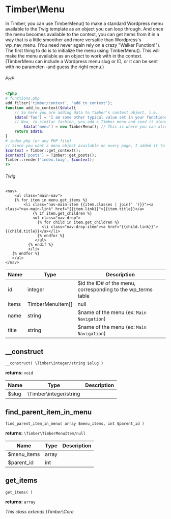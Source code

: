 
# Timber\Menu
In Timber, you can use TimberMenu() to make a standard Wordpress menu available to the Twig template as an object you can loop through. And once the menu becomes available to the context, you can get items from it in a way that is a little smoother and more versatile than Wordpress's wp_nav_menu. (You need never again rely on a crazy "Walker Function!"). The first thing to do is to initialize the menu using TimberMenu(). This will make the menu available as an object to work with in the context. (TimberMenu can include a Wordpress menu slug or ID, or it can be sent with no parameter--and guess the right menu.)

###### PHP
```php
<?php
# functions.php
add_filter('timber/context', 'add_to_context');
function add_to_context($data){
	// So here you are adding data to Timber's context object, i.e...
 	$data['foo'] = 'I am some other typical value set in your functions.php file, unrelated to the menu';
  	// Now, in similar fashion, you add a Timber menu and send it along to the context.
	  	$data['menu'] = new TimberMenu(); // This is where you can also send a WordPress menu slug or ID
    return $data;
}
# index.php (or any PHP file)
// Since you want a menu object available on every page, I added it to the universal Timber context via the functions.php file. You could also this in each PHP file if you find that too confusing.
$context = Timber::get_context();
$context['posts'] = Timber::get_posts();
Timber::render('index.twig', $context);
?>
```
###### Twig
```twig
<nav>
	<ul class="main-nav">
	{% for item in menu.get_items %}
     	<li class="nav-main-item {{item.classes | join(' ')}}"><a class="nav-main-link" href="{{item.link}}">{{item.title}}</a>
        	{% if item.get_children %}
          	<ul class="nav-drop">
              {% for child in item.get_children %}
              	<li class="nav-drop-item"><a href="{{child.link}}">{{child.title}}</a></li>
              {% endfor %}
             </ul>
          {% endif %}
          </li>
   {% endfor %}
   </ul>
</nav>
```

Name | Type | Description
---- | ---- | -----------
id | integer | $id the ID# of the menu, corresponding to the wp_terms table
items | TimberMenuItem[]|null | $items you need to iterate through
name | string | $name of the menu (ex: `Main Navigation`)
title | string | $name of the menu (ex: `Main Navigation`)

## __construct
`__construct( \Timber\integer/string $slug )`

**returns:** `void` 

Name | Type | Description
---- | ---- | -----------
$slug | \Timber\integer/string | 



## find_parent_item_in_menu
`find_parent_item_in_menu( array $menu_items, int $parent_id )`

**returns:** `\Timber\TimberMenuItem/null` 

Name | Type | Description
---- | ---- | -----------
$menu_items | array | 
$parent_id | int | 



## get_items
`get_items( )`

**returns:** `array` 






*This class extends \Timber\Core*

